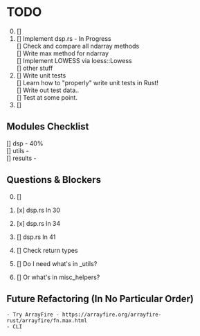 # TODO  
0.  []  
1.  []  Implement dsp.rs - In Progress  
        []  Check and compare all ndarray methods  
            []  Write max method for ndarray  
        []  Implement LOWESS via loess::Lowess  
        []  other stuff  
13. []  Write unit tests  
        []  Learn how to "properly" write unit tests in Rust!  
        []  Write out test data..  
        []  Test at some point.  
47. []  
  
## Modules Checklist  
[]  dsp     - 40%  
[]  utils   -  
[]  results -  
  
## Questions & Blockers  
0.  []  
1.  [x] dsp.rs ln 30  
2.  [x] dsp.rs ln 34  
3.  []  dsp.rs ln 41  
  
10. []  Check return types  
13. []  Do I need what's in _utils?  
14. []  Or what's in misc_helpers?  
  
## Future Refactoring (In No Particular Order)  
    - Try ArrayFire - https://arrayfire.org/arrayfire-rust/arrayfire/fn.max.html  
    - CLI  